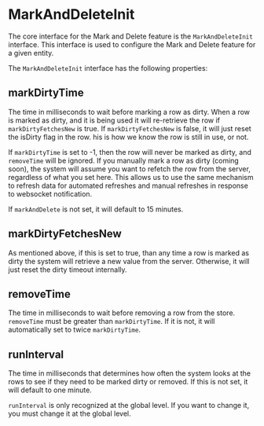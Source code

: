 # MarkAndDeleteInit

The core interface for the Mark and Delete feature is the `MarkAndDeleteInit` interface. This interface is used to configure the Mark and Delete feature for a given entity.

The `MarkAndDeleteInit` interface has the following properties:

## markDirtyTime

The time in milliseconds to wait before marking a row as dirty. When a row is marked as dirty, and it is being used it will re-retrieve the row if `markDirtyFetchesNew` is true. If `markDirtyFetchesNew` is false, it will just reset the isDirty flag in the row. his is how we know the row is still in use, or not.

If `markDirtyTime` is set to -1, then the row will never be marked as dirty, and `removeTime` will be ignored. If you manually mark a row as dirty (coming soon), the system will assume you want to refetch the row from the server, regardless of what you set here. This allows us to use the same mechanism to refresh data for automated refreshes and manual refreshes in response to websocket notification.

If `markAndDelete` is not set, it will default to 15 minutes.

## markDirtyFetchesNew

As mentioned above, if this is set to true, than any time a row is marked as dirty the system will retrieve a new value from the server. Otherwise, it will just reset the dirty timeout internally.

## removeTime

The time in milliseconds to wait before removing a row from the store. `removeTime` must be greater than `markDirtyTime`. If it is not, it will automatically set to twice `markDirtyTime`.

## runInterval

The time in milliseconds that determines how often the system looks
at the rows to see if they need to be marked dirty or removed. If
this is not set, it will default to one minute.

`runInterval` is only recognized at the global level. If you want to
change it, you must change it at the global level.
